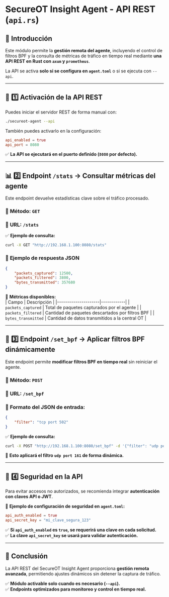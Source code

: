 # SecureOT Insight Agent - API REST (`api.rs`)

## 📌 Introducción
Este módulo permite la **gestión remota del agente**, incluyendo el control de filtros BPF y la consulta de métricas de tráfico en tiempo real mediante **una API REST en Rust con `axum` y `prometheus`**.

La API se activa **solo si se configura en `agent.toml`** o si se ejecuta con `--api`.

---

## 🚀 **1️⃣ Activación de la API REST**
Puedes iniciar el servidor REST de forma manual con:

```bash
./secureot-agent --api
```

También puedes activarlo en la configuración:

```toml
api_enabled = true
api_port = 8080
```

✅ **La API se ejecutará en el puerto definido (`8080` por defecto).**  

---

## 📊 **2️⃣ Endpoint `/stats` → Consultar métricas del agente**
Este endpoint devuelve estadísticas clave sobre el tráfico procesado.

### 📌 **Método:** `GET`
### 📌 **URL:** `/stats`

✅ **Ejemplo de consulta:**
```bash
curl -X GET "http://192.168.1.100:8080/stats"
```

### 📌 **Ejemplo de respuesta JSON**
```json
{
    "packets_captured": 12500,
    "packets_filtered": 3800,
    "bytes_transmitted": 357680
}
```

📌 **Métricas disponibles:**  
| Campo               | Descripción |
|---------------------|------------|
| `packets_captured` | Total de paquetes capturados por el agente |
| `packets_filtered` | Cantidad de paquetes descartados por filtros BPF |
| `bytes_transmitted` | Cantidad de datos transmitidos a la central OT |

---

## 🔗 **3️⃣ Endpoint `/set_bpf` → Aplicar filtros BPF dinámicamente**
Este endpoint permite **modificar filtros BPF en tiempo real** sin reiniciar el agente.

### 📌 **Método:** `POST`
### 📌 **URL:** `/set_bpf`
### 📌 **Formato del JSON de entrada:**
```json
{
    "filter": "tcp port 502"
}
```

✅ **Ejemplo de consulta:**
```bash
curl -X POST "http://192.168.1.100:8080/set_bpf" -d '{"filter": "udp port 161"}' -H "Content-Type: application/json"
```

📌 **Esto aplicará el filtro `udp port 161` de forma dinámica.**  

---

## 🔐 **4️⃣ Seguridad en la API**
Para evitar accesos no autorizados, se recomienda integrar **autenticación con claves API o JWT**.

📌 **Ejemplo de configuración de seguridad en `agent.toml`:**
```toml
api_auth_enabled = true
api_secret_key = "mi_clave_segura_123"
```

✅ **Si `api_auth_enabled` es `true`, se requerirá una clave en cada solicitud.**  
✅ **La clave `api_secret_key` se usará para validar autenticación.**  

---

## 🎯 **Conclusión**
La API REST del SecureOT Insight Agent proporciona **gestión remota avanzada**, permitiendo ajustes dinámicos sin detener la captura de tráfico.

✅ **Módulo activable solo cuando es necesario (`--api`).**  
✅ **Endpoints optimizados para monitoreo y control en tiempo real.**  

